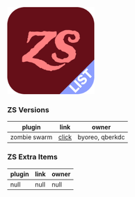 
<div align="left">
  <img height="200" src="https://github.com/byoreo/icons/blob/main/zspluginlist.png"  />
</div>

###

### ZS Versions
plugin  | link | owner
------------- | ------------- | ------------- |
zombie swarm | [click](https://github.com/byoreo/zswarm) | byoreo, qberkdc

### ZS Extra Items
plugin | link | owner
------------- | ------------- | ------------- |
null | null | null

